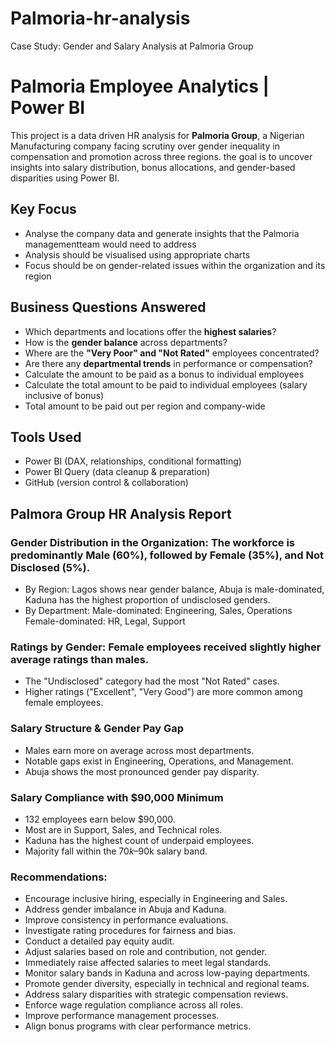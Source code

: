 # Palmoria-hr-analysis
Case Study: Gender and Salary Analysis at Palmoria Group

# Palmoria Employee Analytics | Power BI

This project is a data driven HR analysis for **Palmoria Group**, a Nigerian Manufacturing company facing scrutiny over gender inequality in compensation and promotion across three regions. the goal is to uncover insights into salary distribution, bonus allocations, and gender-based disparities using Power BI. 

## Key Focus

- Analyse the company data and generate insights that the Palmoria managementteam would need to address
- Analysis should be visualised using appropriate charts
- Focus should be on gender-related issues within the organization and its region

## Business Questions Answered

- Which departments and locations offer the **highest salaries**?
- How is the **gender balance** across departments?
- Where are the **"Very Poor" and "Not Rated"** employees concentrated?
- Are there any **departmental trends** in performance or compensation?
- Calculate the amount to be paid as a bonus to individual employees
- Calculate the total amount to be paid to individual employees (salary inclusive of bonus)
- Total amount to be paid out per region and company-wide

## Tools Used

- Power BI (DAX, relationships, conditional formatting)
- Power BI Query (data cleanup & preparation)
- GitHub (version control & collaboration)

## Palmora Group HR Analysis Report

### Gender Distribution in the Organization: The workforce is predominantly Male (60%), followed by Female (35%), and Not Disclosed (5%).
- By Region: Lagos shows near gender balance, Abuja is male-dominated, Kaduna has the highest proportion of undisclosed genders.
- By Department:
Male-dominated: Engineering, Sales, Operations
Female-dominated: HR, Legal, Support

### Ratings by Gender: Female employees received slightly higher average ratings than males.
- The "Undisclosed" category had the most "Not Rated" cases.
- Higher ratings ("Excellent", "Very Good") are more common among female employees.

### Salary Structure & Gender Pay Gap

- Males earn more on average across most departments.
- Notable gaps exist in Engineering, Operations, and Management.
- Abuja shows the most pronounced gender pay disparity.

### Salary Compliance with $90,000 Minimum
- 132 employees earn below $90,000.
- Most are in Support, Sales, and Technical roles.
- Kaduna has the highest count of underpaid employees.
- Majority fall within the $70k–$90k salary band.

### Recommendations:

- Encourage inclusive hiring, especially in Engineering and Sales.
- Address gender imbalance in Abuja and Kaduna.
- Improve consistency in performance evaluations.
- Investigate rating procedures for fairness and bias.
- Conduct a detailed pay equity audit.
- Adjust salaries based on role and contribution, not gender.
- Immediately raise affected salaries to meet legal standards.
- Monitor salary bands in Kaduna and across low-paying departments.
- Promote gender diversity, especially in technical and regional teams.
- Address salary disparities with strategic compensation reviews.
- Enforce wage regulation compliance across all roles.
- Improve performance management processes.
- Align bonus programs with clear performance metrics.

